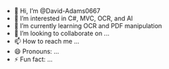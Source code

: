 - 👋 Hi, I’m @David-Adams0667
- 👀 I’m interested in C#, MVC, OCR, and AI
- 🌱 I’m currently learning OCR and PDF manipulation
- 💞️ I’m looking to collaborate on ...
- 📫 How to reach me ...
- 😄 Pronouns: ...
- ⚡ Fun fact: ...

<!---
David-Adams0667/David-Adams0667 is a ✨ special ✨ repository because its `README.md` (this file) appears on your GitHub profile.
You can click the Preview link to take a look at your changes.
--->

